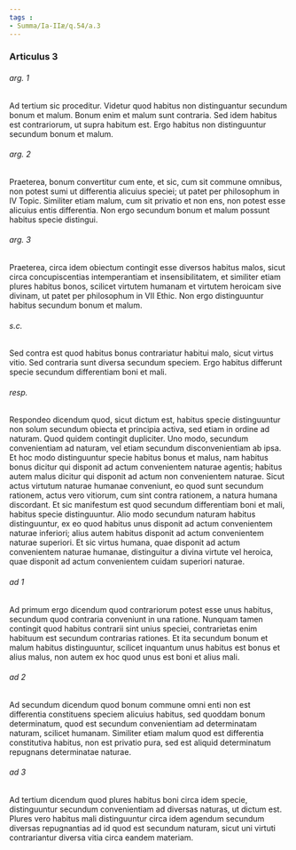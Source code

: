 ```yaml
---
tags : 
- Summa/Ia-IIæ/q.54/a.3
---
```


### Articulus 3

###### arg. 1
Ad tertium sic proceditur. Videtur quod habitus non distinguantur secundum bonum et malum. Bonum enim et malum sunt contraria. Sed idem habitus est contrariorum, ut supra habitum est. Ergo habitus non distinguuntur secundum bonum et malum.

###### arg. 2
Praeterea, bonum convertitur cum ente, et sic, cum sit commune omnibus, non potest sumi ut differentia alicuius speciei; ut patet per philosophum in IV Topic. Similiter etiam malum, cum sit privatio et non ens, non potest esse alicuius entis differentia. Non ergo secundum bonum et malum possunt habitus specie distingui.

###### arg. 3
Praeterea, circa idem obiectum contingit esse diversos habitus malos, sicut circa concupiscentias intemperantiam et insensibilitatem, et similiter etiam plures habitus bonos, scilicet virtutem humanam et virtutem heroicam sive divinam, ut patet per philosophum in VII Ethic. Non ergo distinguuntur habitus secundum bonum et malum.

###### s.c.
Sed contra est quod habitus bonus contrariatur habitui malo, sicut virtus vitio. Sed contraria sunt diversa secundum speciem. Ergo habitus differunt specie secundum differentiam boni et mali.

###### resp.
Respondeo dicendum quod, sicut dictum est, habitus specie distinguuntur non solum secundum obiecta et principia activa, sed etiam in ordine ad naturam. Quod quidem contingit dupliciter. Uno modo, secundum convenientiam ad naturam, vel etiam secundum disconvenientiam ab ipsa. Et hoc modo distinguuntur specie habitus bonus et malus, nam habitus bonus dicitur qui disponit ad actum convenientem naturae agentis; habitus autem malus dicitur qui disponit ad actum non convenientem naturae. Sicut actus virtutum naturae humanae conveniunt, eo quod sunt secundum rationem, actus vero vitiorum, cum sint contra rationem, a natura humana discordant. Et sic manifestum est quod secundum differentiam boni et mali, habitus specie distinguuntur. Alio modo secundum naturam habitus distinguuntur, ex eo quod habitus unus disponit ad actum convenientem naturae inferiori; alius autem habitus disponit ad actum convenientem naturae superiori. Et sic virtus humana, quae disponit ad actum convenientem naturae humanae, distinguitur a divina virtute vel heroica, quae disponit ad actum convenientem cuidam superiori naturae.

###### ad 1
Ad primum ergo dicendum quod contrariorum potest esse unus habitus, secundum quod contraria conveniunt in una ratione. Nunquam tamen contingit quod habitus contrarii sint unius speciei, contrarietas enim habituum est secundum contrarias rationes. Et ita secundum bonum et malum habitus distinguuntur, scilicet inquantum unus habitus est bonus et alius malus, non autem ex hoc quod unus est boni et alius mali.

###### ad 2
Ad secundum dicendum quod bonum commune omni enti non est differentia constituens speciem alicuius habitus, sed quoddam bonum determinatum, quod est secundum convenientiam ad determinatam naturam, scilicet humanam. Similiter etiam malum quod est differentia constitutiva habitus, non est privatio pura, sed est aliquid determinatum repugnans determinatae naturae.

###### ad 3
Ad tertium dicendum quod plures habitus boni circa idem specie, distinguuntur secundum convenientiam ad diversas naturas, ut dictum est. Plures vero habitus mali distinguuntur circa idem agendum secundum diversas repugnantias ad id quod est secundum naturam, sicut uni virtuti contrariantur diversa vitia circa eandem materiam.

